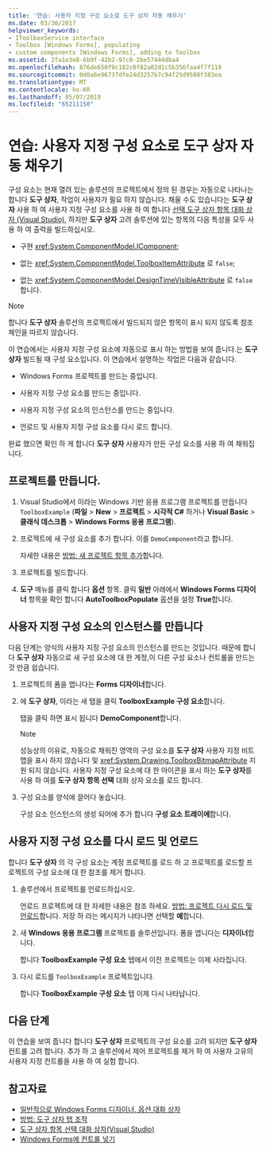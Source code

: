 ```yaml
---
title: '연습: 사용자 지정 구성 요소로 도구 상자 자동 채우기'
ms.date: 03/30/2017
helpviewer_keywords:
- IToolboxService interface
- Toolbox [Windows Forms], populating
- custom components [Windows Forms], adding to Toolbox
ms.assetid: 2fa1e3e8-6b9f-42b2-97c0-2be57444dba4
ms.openlocfilehash: 876de650f9c182c0f82a02d1c5b356faa4f7f118
ms.sourcegitcommit: 0d0a6e96737dfe24d3257b7c94f25d9500f383ea
ms.translationtype: MT
ms.contentlocale: ko-KR
ms.lasthandoff: 05/07/2019
ms.locfileid: "65211150"
---
```

# <a name="walkthrough-automatically-populating-the-toolbox-with-custom-components"></a>연습: 사용자 지정 구성 요소로 도구 상자 자동 채우기

구성 요소는 현재 열려 있는 솔루션의 프로젝트에서 정의 된 경우는 자동으로 나타나는 합니다 **도구 상자**, 작업이 사용자가 필요 하지 않습니다. 채울 수도 있습니다는 **도구 상자** 사용 하 여 사용자 지정 구성 요소를 사용 하 여 합니다 [선택 도구 상자 항목 대화 상자 (Visual Studio)](https://docs.microsoft.com/previous-versions/visualstudio/visual-studio-2010/dyca0t6t(v=vs.100)), 하지만 **도구 상자** 고려 솔루션에 있는 항목의 다음 특성을 모두 사용 하 여 출력을 빌드하십시오.

- 구현 <xref:System.ComponentModel.IComponent>;

- 없는 <xref:System.ComponentModel.ToolboxItemAttribute> 로 `false`;

- 없는 <xref:System.ComponentModel.DesignTimeVisibleAttribute> 로 `false`합니다.

> [!NOTE]
> 합니다 **도구 상자** 솔루션의 프로젝트에서 빌드되지 않은 항목이 표시 되지 않도록 참조 체인을 따르지 않습니다.

이 연습에서는 사용자 지정 구성 요소에 자동으로 표시 하는 방법을 보여 줍니다.는 **도구 상자** 빌드될 때 구성 요소입니다. 이 연습에서 설명하는 작업은 다음과 같습니다.

- Windows Forms 프로젝트를 만드는 중입니다.

- 사용자 지정 구성 요소를 만드는 중입니다.

- 사용자 지정 구성 요소의 인스턴스를 만드는 중입니다.

- 언로드 및 사용자 지정 구성 요소를 다시 로드 합니다.

완료 했으면 확인 하 게 합니다 **도구 상자** 사용자가 만든 구성 요소를 사용 하 여 채워집니다.

## <a name="create-the-project"></a>프로젝트를 만듭니다.

1. Visual Studio에서 이라는 Windows 기반 응용 프로그램 프로젝트를 만듭니다 `ToolboxExample` (**파일** > **New** > **프로젝트**  >  **시각적 C#**  하거나 **Visual Basic** > **클래식 데스크톱** > **Windows Forms 응용 프로그램**).

2. 프로젝트에 새 구성 요소를 추가 합니다. 이를 `DemoComponent`라고 합니다.

     자세한 내용은 [방법: 새 프로젝트 항목 추가](https://docs.microsoft.com/previous-versions/visualstudio/visual-studio-2010/w0572c5b(v=vs.100))합니다.

3. 프로젝트를 빌드합니다.

4. **도구** 메뉴를 클릭 합니다 **옵션** 항목. 클릭 **일반** 아래에서 **Windows Forms 디자이너** 항목을 확인 합니다 **AutoToolboxPopulate** 옵션을 설정 **True**합니다.

## <a name="create-an-instance-of-a-custom-component"></a>사용자 지정 구성 요소의 인스턴스를 만듭니다

다음 단계는 양식의 사용자 지정 구성 요소의 인스턴스를 만드는 것입니다. 때문에 합니다 **도구 상자** 자동으로 새 구성 요소에 대 한 계정,이 다른 구성 요소나 컨트롤을 만드는 것 만큼 쉽습니다.

1. 프로젝트의 폼을 엽니다는 **Forms 디자이너**합니다.

2. 에 **도구 상자**, 이라는 새 탭을 클릭 **ToolboxExample 구성 요소**합니다.

     탭을 클릭 하면 표시 됩니다 **DemoComponent**합니다.

    > [!NOTE]
    > 성능상의 이유로, 자동으로 채워진 영역의 구성 요소를 **도구 상자** 사용자 지정 비트맵을 표시 하지 않습니다 및 <xref:System.Drawing.ToolboxBitmapAttribute> 지원 되지 않습니다. 사용자 지정 구성 요소에 대 한 아이콘을 표시 하는 **도구 상자**를 사용 하 여를 **도구 상자 항목 선택** 대화 상자 요소를 로드 합니다.

3. 구성 요소를 양식에 끌어다 놓습니다.

     구성 요소 인스턴스의 생성 되어에 추가 합니다 **구성 요소 트레이에**합니다.

## <a name="unload-and-reload-a-custom-component"></a>사용자 지정 구성 요소를 다시 로드 및 언로드

합니다 **도구 상자** 의 각 구성 요소는 계정 프로젝트를 로드 하 고 프로젝트를 로드할 프로젝트의 구성 요소에 대 한 참조를 제거 합니다.

1. 솔루션에서 프로젝트를 언로드하십시오.

     언로드 프로젝트에 대 한 자세한 내용은 참조 하세요. [방법: 프로젝트 다시 로드 및 언로드](https://docs.microsoft.com/previous-versions/visualstudio/visual-studio-2010/tt479x1t(v=vs.100))합니다. 저장 하 라는 메시지가 나타나면 선택할 **예**합니다.

2. 새 **Windows 응용 프로그램** 프로젝트를 솔루션입니다. 폼을 엽니다는 **디자이너**합니다.

     합니다 **ToolboxExample 구성 요소** 탭에서 이전 프로젝트는 이제 사라집니다.

3. 다시 로드를 `ToolboxExample` 프로젝트입니다.

     합니다 **ToolboxExample 구성 요소** 탭 이제 다시 나타납니다.

## <a name="next-steps"></a>다음 단계

이 연습을 보여 줍니다 합니다 **도구 상자** 프로젝트의 구성 요소를 고려 되지만 **도구 상자** 컨트롤 고려 합니다. 추가 하 고 솔루션에서 제어 프로젝트를 제거 하 여 사용자 고유의 사용자 지정 컨트롤을 사용 하 여 실험 합니다.

## <a name="see-also"></a>참고자료

- [일반적으로 Windows Forms 디자이너, 옵션 대화 상자](https://docs.microsoft.com/previous-versions/visualstudio/visual-studio-2010/5aazxs78(v=vs.100))
- [방법: 도구 상자 탭 조작](https://docs.microsoft.com/previous-versions/visualstudio/visual-studio-2010/66kwe227(v=vs.100))
- [도구 상자 항목 선택 대화 상자(Visual Studio)](https://docs.microsoft.com/previous-versions/visualstudio/visual-studio-2010/dyca0t6t(v=vs.100))
- [Windows Forms에 컨트롤 넣기](putting-controls-on-windows-forms.md)
